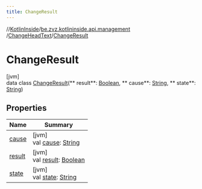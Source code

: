 ```yaml
---
title: ChangeResult
---
```

//[KotlinInside](../../../../index.html)/[be.zvz.kotlininside.api.management](../../index.html)
/[ChangeHeadText](../index.html)/[ChangeResult](index.html)

# ChangeResult

[jvm]\
data class [ChangeResult](index.html)(**
result**: [Boolean](https://kotlinlang.org/api/latest/jvm/stdlib/kotlin/-boolean/index.html), **
cause**: [String](https://kotlinlang.org/api/latest/jvm/stdlib/kotlin/-string/index.html), **
state**: [String](https://kotlinlang.org/api/latest/jvm/stdlib/kotlin/-string/index.html))

## Properties

| Name | Summary |
|---|---|
| [cause](cause.html) | [jvm]<br>val [cause](cause.html): [String](https://kotlinlang.org/api/latest/jvm/stdlib/kotlin/-string/index.html) |
| [result](result.html) | [jvm]<br>val [result](result.html): [Boolean](https://kotlinlang.org/api/latest/jvm/stdlib/kotlin/-boolean/index.html) |
| [state](state.html) | [jvm]<br>val [state](state.html): [String](https://kotlinlang.org/api/latest/jvm/stdlib/kotlin/-string/index.html) |

